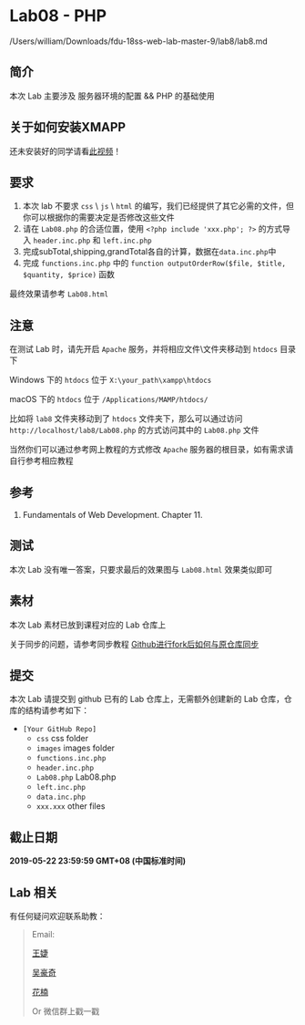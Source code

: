 # Lab08 - PHP
/Users/william/Downloads/fdu-18ss-web-lab-master-9/lab8/lab8.md
## 简介

本次 Lab 主要涉及 服务器环境的配置 && PHP 的基础使用

## 关于如何安装XMAPP
还未安装好的同学请看[此视频](https://mooc1-1.chaoxing.com/nodedetailcontroller/visitnodedetail?courseId=203371380&knowledgeId=147185698)！

## 要求

1. 本次 lab 不要求 `css` \\ `js` \\ `html` 的编写，我们已经提供了其它必需的文件，但你可以根据你的需要决定是否修改这些文件
2. 请在 `Lab08.php` 的合适位置，使用 `<?php include 'xxx.php'; ?>` 的方式导入 `header.inc.php` 和 `left.inc.php`
3. 完成subTotal,shipping,grandTotal各自的计算，数据在`data.inc.php`中
4. 完成 `functions.inc.php` 中的 `function outputOrderRow($file, $title, $quantity, $price)` 函数

最终效果请参考 `Lab08.html`

## 注意

在测试 Lab 时，请先开启 `Apache` 服务，并将相应文件\\文件夹移动到 `htdocs` 目录下

Windows 下的 `htdocs` 位于 `X:\your_path\xampp\htdocs`

macOS 下的 `htdocs` 位于 `/Applications/MAMP/htdocs/`

比如将 `lab8` 文件夹移动到了 `htdocs` 文件夹下，那么可以通过访问 `http://localhost/lab8/Lab08.php` 的方式访问其中的 `Lab08.php` 文件

当然你们可以通过参考网上教程的方式修改 `Apache` 服务器的根目录，如有需求请自行参考相应教程

## 参考

1. Fundamentals of Web Development. Chapter 11.

## 测试

本次 Lab 没有唯一答案，只要求最后的效果图与 `Lab08.html` 效果类似即可

## 素材

本次 Lab 素材已放到课程对应的 Lab 仓库上

关于同步的问题，请参考同步教程 [Github进行fork后如何与原仓库同步](https://blog.csdn.net/chenyufeng1991/article/details/49276855)

## 提交

本次 Lab 请提交到 github 已有的 Lab 仓库上，无需额外创建新的 Lab 仓库，仓库的结构请参考如下：

* `[Your GitHub Repo]`
    * `css` css folder
    * `images` images folder
    * `functions.inc.php`
    * `header.inc.php`
    * `Lab08.php` Lab08.php
    * `left.inc.php`
    * `data.inc.php`
    * `xxx.xxx` other files

## 截止日期

**2019-05-22 23:59:59 GMT+08 (中国标准时间)**

## Lab 相关

有任何疑问欢迎联系助教：

> Email:
>
> [王婕](mailto:veronicadavichi@outlook.com)
>
> [吴豪奇](mailto:hqwu15@fudan.edu.cn)
>
> [花楠](mailto:15302010013@fudan.edu.cn)
>
> Or 微信群上戳一戳

